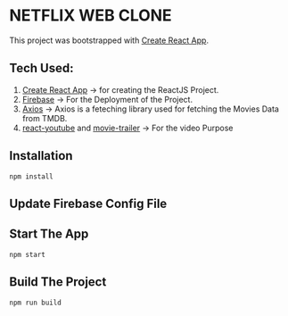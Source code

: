 # NETFLIX WEB CLONE

This project was bootstrapped with [Create React App](https://github.com/facebook/create-react-app).

## Tech Used:

1. [Create React App](https://github.com/facebook/create-react-app) -> for creating the ReactJS Project.
2. [Firebase](https://github.com/firebase/firebaseui-web) -> For the Deployment of the Project.
3. [Axios](https://github.com/axios/axios) -> Axios is a feteching library used for fetching the Movies Data from TMDB.
4. [react-youtube](https://github.com/tjallingt/react-youtube) and [movie-trailer](https://github.com/lacymorrow/movie-trailer) -> For the video Purpose

## Installation

```
npm install
```

## Update Firebase Config File

## Start The App

```
npm start
```

## Build The Project

```
npm run build
```
